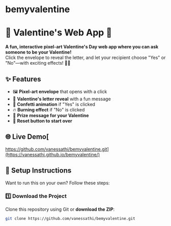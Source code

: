 # bemyvalentine

# 💌 Valentine's Web App 💖

**A fun, interactive pixel-art Valentine's Day web app where you can ask someone to be your Valentine!**  
Click the envelope to reveal the letter, and let your recipient choose "Yes" or "No"—with exciting effects! 🎉🔥  

## ✨ Features
- 🖼️ **Pixel-art envelope** that opens with a click  
- 💌 **Valentine's letter reveal** with a fun message  
- 🎊 **Confetti animation** if "Yes" is clicked  
- 🔥 **Burning effect** if "No" is clicked  
- 🎁 **Prize message for your Valentine**  
- 🔄 **Reset button to start over**  

## 🌐 Live Demo[
https://github.com/vanessathi/bemyvalentine.git](https://vanessathi.github.io/bemyvalentine/)

## 📂 Setup Instructions
Want to run this on your own? Follow these steps:  

### 1️⃣ **Download the Project**
Clone this repository using Git or **download the ZIP**:  
```sh
git clone https://github.com/vanessathi/bemyvalentine.git
